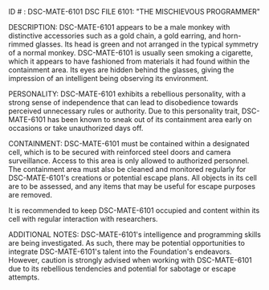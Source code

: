 ID # : DSC-MATE-6101
DSC FILE 6101: "THE MISCHIEVOUS PROGRAMMER"

DESCRIPTION:
DSC-MATE-6101 appears to be a male monkey with distinctive accessories such as a gold chain, a gold earring, and horn-rimmed glasses. Its head is green and not arranged in the typical symmetry of a normal monkey. DSC-MATE-6101 is usually seen smoking a cigarette, which it appears to have fashioned from materials it had found within the containment area. Its eyes are hidden behind the glasses, giving the impression of an intelligent being observing its environment.

PERSONALITY:
DSC-MATE-6101 exhibits a rebellious personality, with a strong sense of independence that can lead to disobedience towards perceived unnecessary rules or authority. Due to this personality trait, DSC-MATE-6101 has been known to sneak out of its containment area early on occasions or take unauthorized days off.

CONTAINMENT:
DSC-MATE-6101 must be contained within a designated cell, which is to be secured with reinforced steel doors and camera surveillance. Access to this area is only allowed to authorized personnel. The containment area must also be cleaned and monitored regularly for DSC-MATE-6101's creations or potential escape plans. All objects in its cell are to be assessed, and any items that may be useful for escape purposes are removed.

It is recommended to keep DSC-MATE-6101 occupied and content within its cell with regular interaction with researchers.

ADDITIONAL NOTES:
DSC-MATE-6101's intelligence and programming skills are being investigated. As such, there may be potential opportunities to integrate DSC-MATE-6101's talent into the Foundation's endeavors. However, caution is strongly advised when working with DSC-MATE-6101 due to its rebellious tendencies and potential for sabotage or escape attempts.